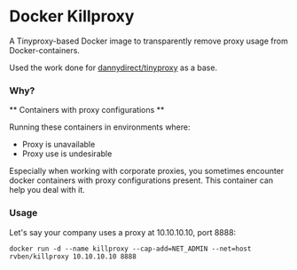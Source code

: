 # Docker Killproxy
A Tinyproxy-based Docker image to transparently remove proxy usage from Docker-containers.

Used the work done for [dannydirect/tinyproxy](https://github.com/monokal/docker-tinyproxy) as a base.

### Why?
** Containers with proxy configurations **

Running these containers in environments where:
- Proxy is unavailable
- Proxy use is undesirable

Especially when working with corporate proxies, you sometimes encounter docker containers with proxy configurations present.
This container can help you deal with it.

### Usage
Let's say your company uses a proxy at 10.10.10.10, port 8888:
```
docker run -d --name killproxy --cap-add=NET_ADMIN --net=host rvben/killproxy 10.10.10.10 8888
```
